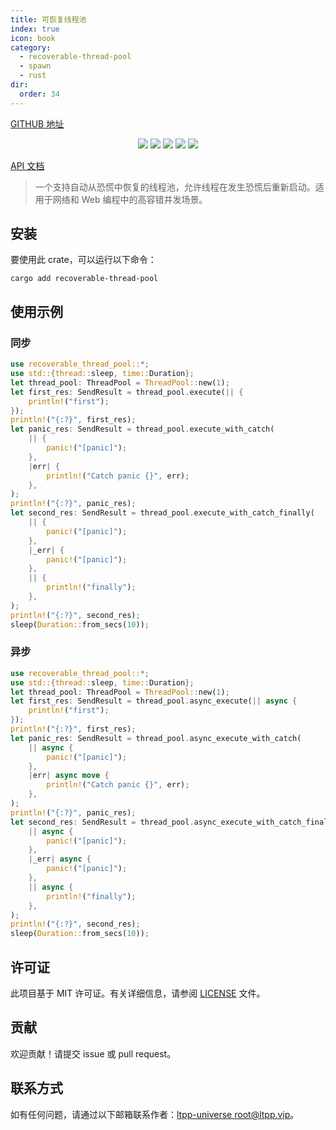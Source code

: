 ```yaml
---
title: 可恢复线程池
index: true
icon: book
category:
  - recoverable-thread-pool
  - spawn
  - rust
dir:
  order: 34
---
```


<Share colorful />

[GITHUB 地址](https://github.com/ltpp-universe/recoverable-thread-pool)

<center>

[![](https://img.shields.io/crates/v/recoverable-thread-pool.svg)](https://crates.io/crates/recoverable-thread-pool)
[![](https://img.shields.io/crates/d/recoverable-thread-pool.svg)](https://img.shields.io/crates/d/recoverable-thread-pool.svg)
[![](https://docs.rs/recoverable-thread-pool/badge.svg)](https://docs.rs/recoverable-thread-pool)
[![](https://github.com/ltpp-universe/recoverable-thread-pool/workflows/Rust/badge.svg)](https://github.com/ltpp-universe/recoverable-thread-pool/actions?query=workflow:Rust)
[![](https://img.shields.io/crates/l/recoverable-thread-pool.svg)](./LICENSE)

</center>

[API 文档](https://docs.rs/recoverable-thread-pool/latest/recoverable_thread_pool/)

> 一个支持自动从恐慌中恢复的线程池，允许线程在发生恐慌后重新启动。适用于网络和 Web 编程中的高容错并发场景。

## 安装

要使用此 crate，可以运行以下命令：

```shell
cargo add recoverable-thread-pool
```

## 使用示例

### 同步

```rust
use recoverable_thread_pool::*;
use std::{thread::sleep, time::Duration};
let thread_pool: ThreadPool = ThreadPool::new(1);
let first_res: SendResult = thread_pool.execute(|| {
    println!("first");
});
println!("{:?}", first_res);
let panic_res: SendResult = thread_pool.execute_with_catch(
    || {
        panic!("[panic]");
    },
    |err| {
        println!("Catch panic {}", err);
    },
);
println!("{:?}", panic_res);
let second_res: SendResult = thread_pool.execute_with_catch_finally(
    || {
        panic!("[panic]");
    },
    |_err| {
        panic!("[panic]");
    },
    || {
        println!("finally");
    },
);
println!("{:?}", second_res);
sleep(Duration::from_secs(10));
```

### 异步

```rust
use recoverable_thread_pool::*;
use std::{thread::sleep, time::Duration};
let thread_pool: ThreadPool = ThreadPool::new(1);
let first_res: SendResult = thread_pool.async_execute(|| async {
    println!("first");
});
println!("{:?}", first_res);
let panic_res: SendResult = thread_pool.async_execute_with_catch(
    || async {
        panic!("[panic]");
    },
    |err| async move {
        println!("Catch panic {}", err);
    },
);
println!("{:?}", panic_res);
let second_res: SendResult = thread_pool.async_execute_with_catch_finally(
    || async {
        panic!("[panic]");
    },
    |_err| async {
        panic!("[panic]");
    },
    || async {
        println!("finally");
    },
);
println!("{:?}", second_res);
sleep(Duration::from_secs(10));
```

## 许可证

此项目基于 MIT 许可证。有关详细信息，请参阅 [LICENSE](LICENSE) 文件。

## 贡献

欢迎贡献！请提交 issue 或 pull request。

## 联系方式

如有任何问题，请通过以下邮箱联系作者：[ltpp-universe <root@ltpp.vip>](mailto:root@ltpp.vip)。

<Bottom />
